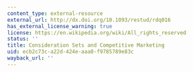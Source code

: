 ```yaml
---
content_type: external-resource
external_url: http://dx.doi.org/10.1093/restud/rdq016
has_external_license_warning: true
license: https://en.wikipedia.org/wiki/All_rights_reserved
status: ''
title: Consideration Sets and Competitive Marketing
uid: ecb2c73c-a22d-424e-aaa0-f9785789e83c
wayback_url: ''
---
```

